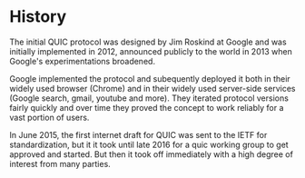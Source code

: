 # History

The initial QUIC protocol was designed by Jim Roskind at Google and was
initially implemented in 2012, announced publicly to the world in 2013 when
Google's experimentations broadened.

Google implemented the protocol and subequently deployed it both in their
widely used browser (Chrome) and in their widely used server-side services
(Google search, gmail, youtube and more). They iterated protocol versions
fairly quickly and over time they proved the concept to work reliably for a
vast portion of users.

In June 2015, the first internet draft for QUIC was sent to the IETF for
standardization, but it it took until late 2016 for a quic working group to
get approved and started. But then it took off immediately with a high degree
of interest from many parties.
